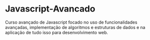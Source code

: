 # Javascript-Avancado
Curso avançado de Javascript focado no uso de funcionalidades avançadas, implementação de algoritmos e estruturas de dados e na aplicação de tudo isso para desenvolvimento web.
